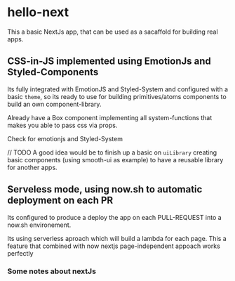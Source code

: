 # hello-next

This a basic NextJs app, that can be used as a sacaffold for building real apps. 

## CSS-in-JS implemented using EmotionJs and Styled-Components

Its fully integrated with EmotionJS and Styled-System and configured with a basic `theme`, so its ready to use for building primitives/atoms components to build an own component-library. 

Already have a Box component implementing all system-functions that makes you able to pass css via props. 

Check for emotionjs and Styled-System


// TODO
A good idea would be to finish up a basic on `uiLibrary` creating basic components (using smooth-ui as example) to have a reusable library for another apps.


## Serveless mode, using now.sh to automatic deployment on each PR

Its configured to produce a deploy the app on each PULL-REQUEST into a now.sh environement.

Its using serverless aproach which will build a lambda for each page. This a feature that combined with now nextjs page-independent appoach works perfectly 


### Some notes about nextJs 


